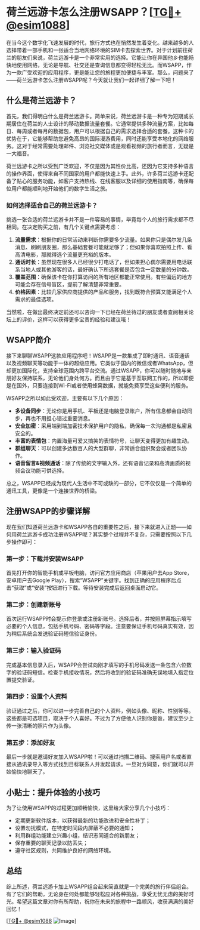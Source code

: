 # 荷兰远游卡怎么注册WSAPP？[[TG💪+ @esim1088](https://t.me/s/esim1088)]

在当今这个数字化飞速发展的时代，旅行方式也在悄然发生着变化。越来越多的人选择带着一部手机和一张适合当地网络环境的SIM卡去探索世界。对于计划前往荷兰的朋友们来说，荷兰远游卡是一个非常实用的选择。它能让你在异国他乡也能畅快地使用网络，无论是导航、社交还是查询信息都变得轻松无比。而WSAPP，作为一款广受欢迎的应用程序，更是能让您的旅程更加便捷与丰富。那么，问题来了——荷兰远游卡怎么注册WSAPP呢？今天就让我们一起详细了解一下吧！

## 什么是荷兰远游卡？

首先，我们得明白什么是荷兰远游卡。简单来说，荷兰远游卡是一种专为短期或长期居住在荷兰的人士设计的移动数据流量套餐。它通常提供多种流量方案，比如每日、每周或者每月的数据包，用户可以根据自己的需求选择合适的套餐。这种卡的优势在于，它能够帮助您避免高昂的国际漫游费用，同时还能享受本地化的网络服务。这对于经常需要处理邮件、浏览社交媒体或是观看视频的旅行者而言，无疑是一大福音。

荷兰远游卡之所以受到广泛欢迎，不仅是因为其性价比高，还因为它支持多种语言的操作界面，使得来自不同国家的用户都能快速上手。此外，许多荷兰远游卡还配备了贴心的服务功能，如客户支持热线、在线客服以及详细的使用指南等，确保每位用户都能顺利地开始他们的数字生活之旅。

### 如何选择适合自己的荷兰远游卡？

挑选一张合适的荷兰远游卡并不是一件容易的事情，毕竟每个人的旅行需求都不尽相同。在决定购买之前，有几个关键点需要考虑：

1. **流量需求**：根据你的日常活动来判断你需要多少流量。如果你只是偶尔发几条消息、刷刷朋友圈，那么基础套餐可能就足够了；但如果你喜欢拍照上传、看高清电影，那就得选个流量更充裕的版本。
2. **通话时长**：虽然现在很多人已经很少打电话了，但如果担心偶尔需要用电话联系当地人或其他游客的话，最好确认下所选套餐是否包含一定数量的分钟数。
3. **覆盖范围**：确保该卡在你打算访问的所有地区都能正常使用。有些偏远的地方可能会存在信号盲区，提前了解清楚非常重要。
4. **价格因素**：比较几家供应商提供的产品和服务，找到既符合预算又能满足个人需求的最佳选项。

当然啦，在做出最终决定前还可以咨询一下已经在荷兰待过的朋友或者查阅相关论坛上的评价，这样可以获得更多宝贵的经验和建议哦！

## WSAPP简介

接下来聊聊WSAPP这款应用程序吧！WSAPP是一款集成了即时通讯、语音通话以及视频聊天等功能于一体的超级应用。它类似于国内的微信或者WhatsApp，但却更加国际化，支持全球范围内跨平台交流。通过WSAPP，你可以随时随地与亲朋好友保持联系，无论他们身处何方。而且由于它是基于互联网工作的，所以即便是在国外，只要连接到Wi-Fi或者使用蜂窝数据，就能免费享受这些便利的服务。

WSAPP之所以如此受欢迎，主要有以下几个原因：
- **多设备同步**：无论你是用手机、平板还是电脑登录账户，所有信息都会自动同步，再也不用担心错过重要消息。
- **安全加密**：采用端到端加密技术保护用户的隐私，确保每一次沟通都是私密且安全的。
- **丰富的表情包**：内置海量可爱又搞笑的表情符号，让聊天变得更加有趣生动。
- **群组聊天**：可以创建多达数百人的大型群聊，非常适合组织聚会或者团队协作。
- **语音留言&视频通话**：除了传统的文字输入外，还有语音记录和高清画质的视频会议功能可供选择。

总之，WSAPP已经成为现代人生活中不可或缺的一部分，它不仅仅是一个简单的通讯工具，更像是一个连接世界的桥梁。

## 注册WSAPP的步骤详解

现在我们知道荷兰远游卡和WSAPP各自的重要性之后，接下来就进入正题——如何用荷兰远游卡成功注册WSAPP呢？其实整个过程并不复杂，只需要按照以下几步操作即可：

### 第一步：下载并安装WSAPP

首先打开你的智能手机或平板电脑，访问官方应用商店（苹果用户去App Store，安卓用户去Google Play），搜索“WSAPP”关键字。找到正确的应用程序后点击“获取”或“安装”按钮进行下载。等待安装完成后返回桌面启动它。

### 第二步：创建新账号

首次运行WSAPP时会提示你登录或注册新账号。选择后者，并按照屏幕指示填写必要的个人信息，包括手机号码、密码等字段。注意要保证手机号码真实有效，因为稍后系统会发送验证码短信验证身份。

### 第三步：输入验证码

完成基本信息录入后，WSAPP会尝试向刚才填写的手机号码发送一条包含六位数字的验证码短信。检查手机接收情况，然后将收到的验证码准确无误地填入指定位置提交验证。

### 第四步：设置个人资料

验证通过之后，你可以进一步完善自己的个人资料，例如头像、昵称、性别等等。这些都是可选项目，取决于个人喜好。不过为了方便他人识别你是谁，建议至少上传一张清晰的照片作为头像。

### 第五步：添加好友

最后一步就是邀请好友加入WSAPP啦！可以通过扫描二维码、搜索用户名或者直接从通讯录导入等方式找到目标联系人并发起请求。一旦对方同意，你们就可以开始愉快地聊天了。

## 小贴士：提升体验的小技巧

为了让使用WSAPP的过程更加顺畅愉快，这里给大家分享几个小技巧：
- 定期更新软件版本，以获得最新的功能改进和安全性补丁；
- 设置勿扰模式，在特定时间段内屏蔽不必要的通知；
- 利用群组功能建立兴趣小组，结识志同道合的新朋友；
- 保存重要的聊天记录以防丢失；
- 遵守社区规则，共同维护良好的网络环境。

## 总结

综上所述，荷兰远游卡加上WSAPP组合起来简直就是一个完美的旅行伴侣组合。有了它们的帮助，无论身在何处都能够轻松应对各种挑战，享受无忧无虑的美好时光。希望这篇文章对你有所帮助，祝你在未来的旅程中一路顺风，收获满满的美好回忆！

[[TG💪+ @esim1088](https://t.me/s/esim1088) ![Image](https://i.postimg.cc/4NQfJmqS/Snipaste-2025-05-13-00-14-12.png)]